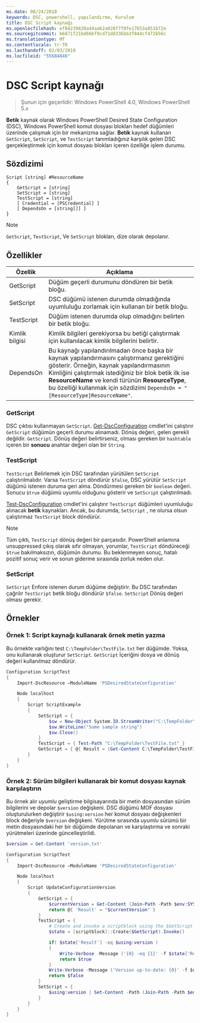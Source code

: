 ```yaml
---
ms.date: 08/24/2018
keywords: DSC, powershell, yapılandırma, Kurulum
title: DSC Script kaynağı
ms.openlocfilehash: ef84239820a44aab2a028f7f0fe17653a851b72e
ms.sourcegitcommit: b6871f21bd666f9cd71dd336bb3f844cf472b56c
ms.translationtype: MT
ms.contentlocale: tr-TR
ms.lasthandoff: 02/03/2019
ms.locfileid: "55684846"
---
```

# <a name="dsc-script-resource"></a>DSC Script kaynağı

> Şunun için geçerlidir: Windows PowerShell 4.0, Windows PowerShell 5.x

**Betik** kaynak olarak Windows PowerShell Desired State Configuration (DSC), Windows PowerShell komut dosyası blokları hedef düğümleri üzerinde çalışmak için bir mekanizma sağlar. **Betik** kaynak kullanan `GetScript`, `SetScript`, ve `TestScript` tanımladığınız karşılık gelen DSC gerçekleştirmek için komut dosyası blokları içeren özelliğe işlem durumu.

## <a name="syntax"></a>Sözdizimi

```
Script [string] #ResourceName
{
    GetScript = [string]
    SetScript = [string]
    TestScript = [string]
    [ Credential = [PSCredential] ]
    [ DependsOn = [string[]] ]
}
```

> [!NOTE]
> `GetScript`, `TestScript`, Ve `SetScript` blokları, dize olarak depolanır.

## <a name="properties"></a>Özellikler

|Özellik|Açıklama|
|--------|-----------|
|GetScript|Düğüm geçerli durumunu döndüren bir betik bloğu.|
|SetScript|DSC düğümü istenen durumda olmadığında uyumluluğu zorlamak için kullanan bir betik bloğu.|
|TestScript|Düğüm istenen durumda olup olmadığını belirten bir betik bloğu.|
|Kimlik bilgisi| Kimlik bilgileri gerekiyorsa bu betiği çalıştırmak için kullanılacak kimlik bilgilerini belirtir.|
|DependsOn| Bu kaynağı yapılandırılmadan önce başka bir kaynak yapılandırmasını çalıştırmanız gerektiğini gösterir. Örneğin, kaynak yapılandırmasının Kimliğini çalıştırmak istediğiniz bir blok betik ilk ise **ResourceName** ve kendi türünün **ResourceType**, bu özelliği kullanmak için sözdizimi `DependsOn = "[ResourceType]ResourceName"`.

### <a name="getscript"></a>GetScript

DSC çıktısı kullanmayan `GetScript`. [Get-DscConfiguration](/powershell/module/PSDesiredStateConfiguration/Get-DscConfiguration) cmdlet'ini çalıştırır `GetScript` düğümün geçerli durumu alınamadı. Dönüş değeri, gelen gerekli değildir. `GetScript`. Dönüş değeri belirtirseniz, olması gereken bir `hashtable` içeren bir **sonucu** anahtar değeri olan bir `String`.

### <a name="testscript"></a>TestScript

`TestScript` Belirlemek için DSC tarafından yürütülen `SetScript` çalıştırılmalıdır. Varsa `TestScript` döndürür `$false`, DSC yürütür `SetScript` düğümü istenen duruma geri alma. Döndürmesi gereken bir `boolean` değeri. Sonucu `$true` düğümü uyumlu olduğunu gösterir ve `SetScript` çalıştırılmadı.

[Test-DscConfiguration](/powershell/module/PSDesiredStateConfiguration/Test-DscConfiguration) cmdlet'ini çalıştırır `TestScript` düğümleri uyumluluğu alınacak **betik** kaynakları. Ancak, bu durumda, `SetScript` , ne olursa olsun çalıştırmaz `TestScript` block döndürür.

> [!NOTE]
> Tüm çıktı, `TestScript` dönüş değeri bir parçasıdır. PowerShell anlamına unsuppressed çıkış olarak sıfır olmayan, yorumlar, `TestScript` döndüreceği `$true` bakılmaksızın, düğümün durumu.
> Bu beklenmeyen sonuç, hatalı pozitif sonuç verir ve sorun giderme sırasında zorluk neden olur.

### <a name="setscript"></a>SetScript

`SetScript` Enfore istenen durum düğüme değiştirir. Bu DSC tarafından çağrılır `TestScript` betik bloğu döndürür `$false`. `SetScript` Dönüş değeri olması gerekir.

## <a name="examples"></a>Örnekler

### <a name="example-1-write-sample-text-using-a-script-resource"></a>Örnek 1: Script kaynağı kullanarak örnek metin yazma

Bu örnekte varlığını test `C:\TempFolder\TestFile.txt` her düğümde. Yoksa, onu kullanarak oluşturur `SetScript`. `GetScript` İçeriğini dosya ve dönüş değeri kullanılmaz döndürür.

```powershell
Configuration ScriptTest
{
    Import-DscResource –ModuleName 'PSDesiredStateConfiguration'

    Node localhost
    {
        Script ScriptExample
        {
            SetScript = {
                $sw = New-Object System.IO.StreamWriter("C:\TempFolder\TestFile.txt")
                $sw.WriteLine("Some sample string")
                $sw.Close()
            }
            TestScript = { Test-Path "C:\TempFolder\TestFile.txt" }
            GetScript = { @{ Result = (Get-Content C:\TempFolder\TestFile.txt) } }
        }
    }
}
```

### <a name="example-2-compare-version-information-using-a-script-resource"></a>Örnek 2: Sürüm bilgileri kullanarak bir komut dosyası kaynak karşılaştırın

Bu örnek alır *uyumlu* geliştirme bilgisayarında bir metin dosyasından sürüm bilgilerini ve depolar `$version` değişkeni. DSC düğümü MOF dosyası oluşturulurken değiştirir `$using:version` her komut dosyası değişkenleri block değeriyle `$version` değişkeni. Yürütme sırasında *uyumlu* sürümü bir metin dosyasındaki her bir düğümde depolanan ve karşılaştırma ve sonraki yürütmeleri üzerinde güncelleştirildi.

```powershell
$version = Get-Content 'version.txt'

Configuration ScriptTest
{
    Import-DscResource –ModuleName 'PSDesiredStateConfiguration'

    Node localhost
    {
        Script UpdateConfigurationVersion
        {
            GetScript = {
                $currentVersion = Get-Content (Join-Path -Path $env:SYSTEMDRIVE -ChildPath 'version.txt')
                return @{ 'Result' = "$currentVersion" }
            }
            TestScript = {
                # Create and invoke a scriptblock using the $GetScript automatic variable, which contains a string representation of the GetScript.
                $state = [scriptblock]::Create($GetScript).Invoke()

                if( $state['Result'] -eq $using:version )
                {
                    Write-Verbose -Message ('{0} -eq {1}' -f $state['Result'],$using:version)
                    return $true
                }
                Write-Verbose -Message ('Version up-to-date: {0}' -f $using:version)
                return $false
            }
            SetScript = {
                $using:version | Set-Content -Path (Join-Path -Path $env:SYSTEMDRIVE -ChildPath 'version.txt')
            }
        }
    }
}
```